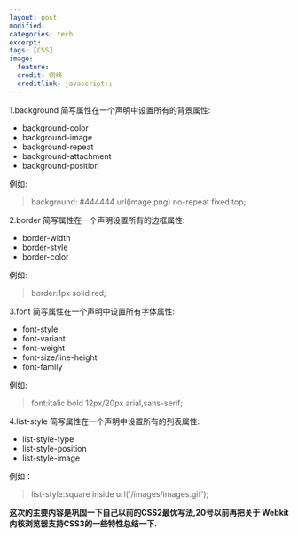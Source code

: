 ```yaml
---
layout: post
modified:
categories: tech
excerpt:
tags: [CSS]
image:
  feature:
  credit: 网络
  creditlink: javascript:;
---
```


1.background 简写属性在一个声明中设置所有的背景属性:

*   background-color
*   background-image
*   background-repeat
*   background-attachment
*   background-position

 例如:
> background: #444444 url(image.png) no-repeat fixed top;

2.border 简写属性在一个声明设置所有的边框属性:

*   border-width
*   border-style
*   border-color

例如:

> border:1px solid red;

3.font 简写属性在一个声明中设置所有字体属性:

*   font-style
*   font-variant
*   font-weight
*   font-size/line-height
*   font-family

例如:

> font:italic bold 12px/20px arial,sans-serif;

4.list-style 简写属性在一个声明中设置所有的列表属性:

*   list-style-type
*   list-style-position
*   list-style-image

例如：

> list-style:square inside url('/images/images.gif');

**这次的主要内容是巩固一下自己以前的CSS2最优写法,20号以前再把关于 Webkit 内核浏览器支持CSS3的一些特性总结一下.**
